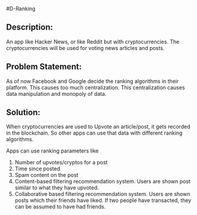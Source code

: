 #D-Ranking

## Description:

An app like Hacker News, or like Reddit but with cryptocurrencies. The cryptocurrencies will be used for voting news articles and posts. 

## Problem Statement:

As of now Facebook and Google decide the ranking algorithms in their platform. This causes too much centralization. This centralization causes data manipulation and monopoly of data. 

## Solution:

When cryptocurrencies are used to Upvote an article/post, it gets recorded in the blockchain. So other apps can use that data with different ranking algorithms. 

Apps can use ranking parameters like
1. Number of upvotes/cryptos for a post
2. Time since posted
3. Spam content on the post
4. Content-based filtering recommendation system. Users are shown post   similar to what they have upvoted.
5. Collaborative based filtering recommendation system. Users are shown posts which their friends have liked. If two people have transacted, they can be assumed to have had friends.
